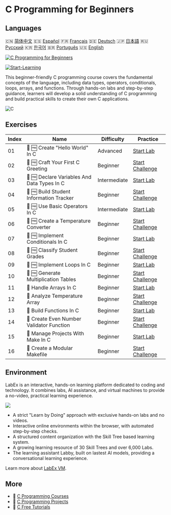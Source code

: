 # C Programming for Beginners

## Languages

🇨🇳 [简体中文](README_zh.md) 🇪🇸 [Español](README_es.md) 🇫🇷 [Français](README_fr.md) 🇩🇪 [Deutsch](README_de.md) 🇯🇵 [日本語](README_ja.md) 🇷🇺 [Русский](README_ru.md) 🇰🇷 [한국어](README_ko.md) 🇧🇷 [Português](README_pt.md) 🇺🇸 [English](README.md) 

[![C Programming for Beginners](https://cover-creator.labex.io/c-programming-for-beginners.png)](https://labex.io/courses/c-programming-for-beginners)

[![Start-Learning](https://img.shields.io/badge/Start-Learning-whitesmoke?style=for-the-badge)](https://labex.io/courses/c-programming-for-beginners)

This beginner-friendly C programming course covers the fundamental concepts of the language, including data types, operators, conditionals, loops, arrays, and functions. Through hands-on labs and step-by-step guidance, learners will develop a solid understanding of C programming and build practical skills to create their own C applications.

![C](https://img.shields.io/badge/C-whitesmoke?style=for-the-badge&logo=c)


## Exercises

|   Index | Name                                        | Difficulty   | Practice                                                                                                                |
|---------|---------------------------------------------|--------------|-------------------------------------------------------------------------------------------------------------------------|
|      01 | 📖 🆓 Create "Hello World" In C             | Advanced     | <a target='_blank' href='https://labex.io/tutorials/c-create-hello-world-in-c-438286'>Start Lab</a>                     |
|      02 | 🎯 🆓 Craft Your First C Greeting           | Beginner     | <a target='_blank' href='https://labex.io/tutorials/c-craft-your-first-c-greeting-438337'>Start Challenge</a>           |
|      03 | 📖 🆓 Declare Variables And Data Types In C | Intermediate | <a target='_blank' href='https://labex.io/tutorials/c-declare-variables-and-data-types-in-c-438287'>Start Lab</a>       |
|      04 | 🎯 🆓 Build Student Information Tracker     | Beginner     | <a target='_blank' href='https://labex.io/tutorials/c-build-student-information-tracker-438353'>Start Challenge</a>     |
|      05 | 📖 🆓 Use Basic Operators In C              | Intermediate | <a target='_blank' href='https://labex.io/tutorials/c-use-basic-operators-in-c-438288'>Start Lab</a>                    |
|      06 | 🎯 🆓 Create a Temperature Converter        | Beginner     | <a target='_blank' href='https://labex.io/tutorials/c-create-a-temperature-converter-438383'>Start Challenge</a>        |
|      07 | 📖 🆓 Implement Conditionals In C           | Beginner     | <a target='_blank' href='https://labex.io/tutorials/c-implement-conditionals-in-c-438331'>Start Lab</a>                 |
|      08 | 🎯 🆓 Classify Student Grades               | Beginner     | <a target='_blank' href='https://labex.io/tutorials/c-classify-student-grades-438387'>Start Challenge</a>               |
|      09 | 📖 🆓 Implement Loops In C                  | Beginner     | <a target='_blank' href='https://labex.io/tutorials/c-implement-loops-in-c-438332'>Start Lab</a>                        |
|      10 | 🎯 🆓 Generate Multiplication Tables        | Beginner     | <a target='_blank' href='https://labex.io/tutorials/c-generate-multiplication-tables-438391'>Start Challenge</a>        |
|      11 | 📖  Handle Arrays In C                      | Beginner     | <a target='_blank' href='https://labex.io/tutorials/c-handle-arrays-in-c-438330'>Start Lab</a>                          |
|      12 | 🎯  Analyze Temperature Array               | Beginner     | <a target='_blank' href='https://labex.io/tutorials/c-analyze-temperature-array-438390'>Start Challenge</a>             |
|      13 | 📖  Build Functions In C                    | Beginner     | <a target='_blank' href='https://labex.io/tutorials/c-build-functions-in-c-438329'>Start Lab</a>                        |
|      14 | 🎯  Create Even Number Validator Function   | Beginner     | <a target='_blank' href='https://labex.io/tutorials/c-create-even-number-validator-function-438393'>Start Challenge</a> |
|      15 | 📖  Manage Projects With Make In C          | Beginner     | <a target='_blank' href='https://labex.io/tutorials/c-manage-projects-with-make-in-c-438333'>Start Lab</a>              |
|      16 | 🎯  Create a Modular Makefile               | Beginner     | <a target='_blank' href='https://labex.io/tutorials/c-create-a-modular-makefile-438425'>Start Challenge</a>             |

## Environment

LabEx is an interactive, hands-on learning platform dedicated to coding and technology. It combines labs, AI assistance, and virtual machines to provide a no-video, practical learning experience.

![](https://tutorial-screenshot.getvm.io/images/vm-1725247253.png)

- A strict "Learn by Doing" approach with exclusive hands-on labs and no videos.
- Interactive online environments within the browser, with automated step-by-step checks.
- A structured content organization with the Skill Tree based learning system.
- A growing learning resource of 30 Skill Trees and over 6,000 Labs.
- The learning assistant Labby, built on lastest AI models, providing a conversational learning experience.

Learn more about [LabEx VM](https://support.labex.io/using-labex/virtual-machine).

## More

- 🔗 [C Programming Courses](https://github.com/labex-labs/awesome-programming-courses)
- 🔗 [C Programming Projects](https://github.com/labex-labs/awesome-programming-projects)
- 🔗 [C Free Tutorials](https://github.com/labex-labs/c-free-tutorials)

